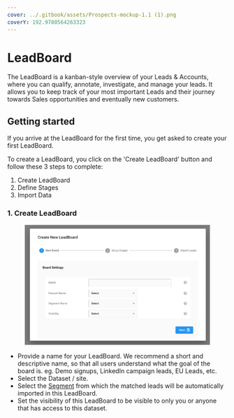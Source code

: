 ```yaml
---
cover: ../.gitbook/assets/Prospects-mockup-1.1 (1).png
coverY: 192.9780564263323
---
```


# LeadBoard

The LeadBoard is a kanban-style overview of your Leads & Accounts, where you can qualify, annotate, investigate, and manage your leads. It allows you to keep track of your most important Leads and their journey towards Sales opportunities and eventually new customers.

## Getting started

If you arrive at the LeadBoard for the first time, you get asked to create your first LeadBoard.

To create a LeadBoard, you click on the 'Create LeadBoard' button and follow these 3 steps to complete:

1. Create LeadBoard
2. Define Stages
3. Import Data

### 1. Create LeadBoard

<figure><img src="../.gitbook/assets/LeadBoxer_App (1).png" alt=""><figcaption></figcaption></figure>

* Provide a name for your LeadBoard. We recommend a short and descriptive name, so that all users understand what the goal of the board is. eg. Demo signups, LinkedIn campaign leads, EU Leads, etc.
* Select the Dataset / site.&#x20;
* Select the [Segment](task-lists.md) from which the matched leads will be automatically imported in this LeadBoard.
* Set the visibility of this LeadBoard to be visible to only you or anyone that has access to this dataset.



